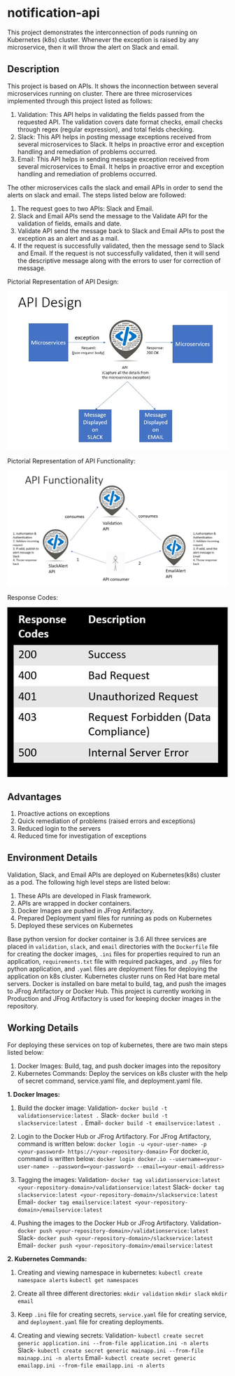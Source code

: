 # notification-api
This project demonstrates the interconnection of pods running on Kubernetes (k8s) cluster. Whenever the exception is raised by any microservice, then it will throw the alert on Slack and email.

## Description
This project is based on APIs. It shows the inconnection between several microservices running on cluster. There are three microservices implemented through this project listed as follows:

1. Validation: This API helps in validating the fields passed from the requested API. The validation covers date format checks, email checks through regex (regular expression), and total fields checking.
2. Slack: This API helps in posting message exceptions received from several microservices to Slack. It helps in proactive error and exception handling and remediation of problems occurred.
3. Email: This API helps in sending message exception received from several microservices to Email. It helps in proactive error and exception handling and remediation of problems occurred.

The other microservices calls the slack and email APIs in order to send the alerts on slack and email. The steps listed below are followed:
1. The request goes to two APIs: Slack and Email.
2. Slack and Email APIs send the message to the Validate API for the validation of fields, emails and date.
3. Validate API send the message back to Slack and Email APIs to post the exception as an alert and as a mail.
4. If the request is successfully validated, then the message send to Slack and Email. If the request is not successfully validated, then it will send the descriptive message along with the errors to user for correction of message.

Pictorial Representation of API Design:

![Pictorial Representation of API Design](https://github.com/Anshita1Saxena/notification-api/blob/main/demo-image/API%20Design.JPG)

Pictorial Representation of API Functionality:

![Pictorial Representation of API Functionality](https://github.com/Anshita1Saxena/notification-api/blob/main/demo-image/API%20Functionality.JPG)

Response Codes:

![Response Codes](https://github.com/Anshita1Saxena/notification-api/blob/main/demo-image/Response%20Codes.JPG)

## Advantages
1. Proactive actions on exceptions
2. Quick remediation of problems (raised errors and exceptions)
3. Reduced login to the servers
4. Reduced time for investigation of exceptions

## Environment Details
Validation, Slack, and Email APIs are deployed on Kubernetes(k8s) cluster as a pod. The following high level steps are listed below:
1. These APIs are developed in Flask framework.
2. APIs are wrapped in docker containers.
3. Docker Images are pushed in JFrog Artifactory.
4. Prepared Deployment yaml files for running as pods on Kubernetes
5. Deployed these services on Kubernetes

Base python version for docker container is 3.6
All three services are placed in `validation`, `slack`, and `email` directories with the `Dockerfile` file for creating the docker images, `.ini` files for properties required to run an application, `requirements.txt` file with required packages, and `.py` files for python application, and `.yaml` files are deployment files for deploying the application on k8s cluster.
Kubernetes cluster runs on Red Hat bare metal servers. Docker is installed on bare metal to build, tag, and push the images to JFrog Artifactory or Docker Hub. This project is currently working in Production and JFrog Artifactory is used for keeping docker images in the repository.

## Working Details
For deploying these services on top of kubernetes, there are two main steps listed below:
1. Docker Images: Build, tag, and push docker images into the repository
2. Kubernetes Commands: Deploy the services on k8s cluster with the help of secret command, service.yaml file, and deployment.yaml file.

**1. Docker Images:**

1. Build the docker image:
Validation-
`docker build -t validationservice:latest .`
Slack-
`docker build -t slackservice:latest .`
Email-
`docker build -t emailservice:latest .`

2. Login to the Docker Hub or JFrog Artifactory.
For JFrog Artifactory, command is written below:
`docker login -u <your-user-name> -p <your-password> https://<your-repository-domain>`
For docker.io, command is written below:
`docker login docker.io --username=<your-user-name> --password=<your-password> --email=<your-email-address>`
3. Tagging the images:
Validation-
`docker tag validationservice:latest <your-repository-domain>/validationservice:latest`
Slack-
`docker tag slackservice:latest <your-repository-domain>/slackservice:latest`
Email-
`docker tag emailservice:latest <your-repository-domain>/emailservice:latest`

4. Pushing the images to the Docker Hub or JFrog Artifactory.
Validation-
`docker push <your-repository-domain>/validationservice:latest`
Slack-
`docker push <your-repository-domain>/slackservice:latest`
Email-
`docker push <your-repository-domain>/emailservice:latest`

**2. Kubernetes Commands:**
1. Creating and viewing namespace in kubernetes:
`kubectl create namespace alerts`
`kubectl get namespaces`

2. Create all three different directories:
`mkdir validation`
`mkdir slack`
`mkdir email`

3. Keep `.ini` file for creating secrets, `service.yaml` file for creating service, and `deployment.yaml` file for creating deployments.

4. Creating and viewing secrets:
Validation-
`kubectl create secret generic application.ini --from-file application.ini -n alerts`
Slack-
`kubectl create secret generic mainapp.ini --from-file mainapp.ini -n alerts`
Email-
`kubectl create secret generic emailapp.ini --from-file emailapp.ini -n alerts`
